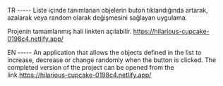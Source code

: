 TR -----
Liste içinde tanımlanan objelerin buton tıklandığında artarak, azalarak veya random olarak değişmesini sağlayan uygulama.

Projenin tamamlanmış hali linkten açılabilir.
https://hilarious-cupcake-0198c4.netlify.app/

EN -----
An application that allows the objects defined in the list to increase, decrease or change randomly when the button is clicked.
The completed version of the project can be opened from the link.https://hilarious-cupcake-0198c4.netlify.app/
